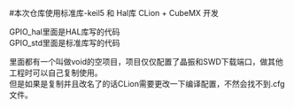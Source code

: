 #本次仓库使用标准库-keil5 和 Hal库 CLion + CubeMX 开发  

GPIO_hal里面是HAL库写的代码  
GPIO_std里面是标准库写的代码  

里面都有一个叫做void的空项目，项目仅仅配置了晶振和SWD下载端口，做其他工程时可以自己复制使用。  
但是如果是复制并且改名了的话CLion需要更改一下编译配置，不然会找不到.cfg文件。  

